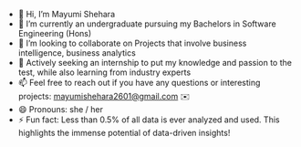 - 👋 Hi, I’m Mayumi Shehara
- 🌱 I’m currently an undergraduate pursuing my Bachelors in Software Engineering (Hons)
- 💞️ I’m looking to collaborate on Projects that involve business intelligence, business analytics
- 🚀 Actively seeking an internship  to put my knowledge and passion to the test, while also learning from industry experts 
- 📫 Feel free to reach out if you have any questions or interesting projects: mayumishehara2601@gmail.com  ✉️
- 😄 Pronouns: she / her 
- ⚡ Fun fact: Less than 0.5% of all data is ever analyzed and used. This highlights the immense potential of data-driven insights!

<!---
mayucodes/mayucodes is a ✨ special ✨ repository because its `README.md` (this file) appears on your GitHub profile.
You can click the Preview link to take a look at your changes.
--->
